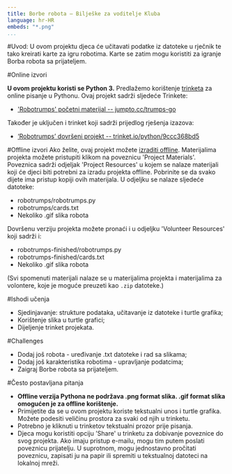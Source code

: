 ```yaml
---
title: Borbe robota — Bilješke za voditelje Kluba
language: hr-HR
embeds: "*.png"
...
```


#Uvod:
U ovom projektu djeca će učitavati podatke iz datoteke u rječnik te tako kreirati karte za igru robotima. Karte se zatim mogu koristiti za igranje Borba robota sa prijateljem.

#Online izvori

__U ovom projektu koristi se Python 3.__ Predlažemo korištenje [trinketa](https://trinket.io/) za online pisanje u Pythonu. Ovaj projekt sadrži sljedeće Trinkete:

+ ['Robotrumps' početni materijal -- jumpto.cc/trumps-go](http://jumpto.cc/trumps-go)

Također je uključen i trinket koji sadrži prijedlog rješenja izazova:

+ [‘Robotrumps’ dovršeni projekt -- trinket.io/python/9ccc368bd5](https://trinket.io/python/9ccc368bd5)

#Offline izvori
Ako želite, ovaj projekt možete [izraditi offline](https://www.codeclubprojects.org/en-GB/resources/python-working-offline/). Materijalima projekta možete pristupiti klikom na poveznicu 'Project Materials'. Poveznica sadrži odjeljak 'Project Resources' u kojem se nalaze materijali koji će djeci biti potrebni za izradu projekta offline. Pobrinite se da svako dijete ima pristup kopiji ovih materijala. U odjeljku se nalaze sljedeće datoteke:

+ robotrumps/robotrumps.py
+ robotrumps/cards.txt
+ Nekoliko .gif slika robota

Dovršenu verziju projekta možete pronaći i u odjeljku 'Volunteer Resources' koji sadrži i:

+ robotrumps-finished/robotrumps.py
+ robotrumps-finished/cards.txt
+ Nekoliko .gif slika robota

(Svi spomenuti materijali nalaze se u materijalima projekta i materijalima za volontere, koje je moguće preuzeti kao `.zip` datoteke.)

#Ishodi učenja
+ Sjedinjavanje: strukture podataka, učitavanje iz datoteke i turtle grafika;
+ Korištenje slika u turtle grafici;
+ Dijeljenje trinket projekata.

#Challenges
+ Dodaj još robota - uređivanje .txt datoteke i rad sa slikama;
+ Dodaj još karakteristika robotima - upravljanje podatcima;
+ Zaigraj Borbe robota sa prijateljem.

#Često postavljana pitanja
+ __Offline verzija Pythona ne podržava .png format slika. .gif format slika omogućen je za offline korištenje.__
+ Primijetite da se u ovom projektu koriste tekstualni unos i turtle grafika. Možete podesiti veličinu prostora za svaki od njih u trinketu.
+ Potrebno je kliknuti u trinketov tekstualni prozor prije pisanja.
+ Djeca mogu koristiti opciju 'Share' u trinketu za dobivanje poveznice do svog projekta. Ako imaju pristup e-mailu, mogu tim putem poslati poveznicu prijatelju. U suprotnom, mogu jednostavno pročitati poveznicu, zapisati ju na papir ili spremiti u tekstualnoj datoteci na lokalnoj mreži.  
